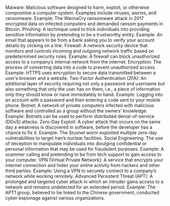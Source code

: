 
Malware: Malicious software designed to harm, exploit, or otherwise compromise a computer system.
Examples include viruses, worms, and ransomware.
Example: The WannaCry ransomware attack in 2017 encrypted data on infected computers and demanded ransom payments in Bitcoin.
Phishing: A technique used to trick individuals into providing sensitive information by pretending to be a trustworthy entity.
Example: An email that appears to be from a bank asking you to verify your account details by clicking on a link.
Firewall: A network security device that monitors and controls incoming and outgoing network traffic based on predetermined security rules.
Example: A firewall can block unauthorized access to a company’s internal network from the internet.
Encryption: The process of converting data into a code to prevent unauthorized access.
Example: HTTPS uses encryption to secure data transmitted between a user’s browser and a website.
Two-Factor Authentication (2FA): An additional layer of security requiring not only a password and username but also something that only the user has on them, i.e., a piece of information only they should know or have immediately to hand.
Example: Logging into an account with a password and then entering a code sent to your mobile phone.
Botnet: A network of private computers infected with malicious software and controlled as a group without the owners’ knowledge.
Example: Botnets can be used to perform distributed denial-of-service (DDoS) attacks.
Zero-Day Exploit: A cyber attack that occurs on the same day a weakness is discovered in software, before the developer has a chance to fix it.
Example: The Stuxnet worm exploited multiple zero-day vulnerabilities to target Iran’s nuclear facilities.
Social Engineering: The use of deception to manipulate individuals into divulging confidential or personal information that may be used for fraudulent purposes.
Example: A scammer calling and pretending to be from tech support to gain access to your computer.
VPN (Virtual Private Network): A service that encrypts your internet connection and hides your online activity from hackers and other third parties.
Example: Using a VPN to securely connect to a company’s network while working remotely.
Advanced Persistent Threat (APT): A prolonged and targeted cyber attack in which an intruder gains access to a network and remains undetected for an extended period.
Example: The APT1 group, believed to be linked to the Chinese government, conducted cyber espionage against various organizations.
